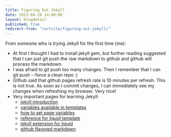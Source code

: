 ```yaml
---
title: Figuring Out Jekyll
date: 2013-04-28 14:00:00
layout: blogdetail
published: true
redirect-from: "/article/figuring-out-jekyll/"
---
```


From someone who is trying Jekyll for the first time (me):

* At first I thought I had to install jekyll gem, but further reading suggested that I can just git push the raw markdown to github and github will process the markdown.
* I was afraid to git push too many changes. Then I remember that I can git push --force a clean repo :)
* Github said that github pages refresh rate is 10 minutes per refresh. This is not true. As soon as I commit changes, I can immediately see my changes when refreshing my browser. Very nice!
* Very important pages for learning Jekyll:
    * [jekyll introduction](http://jekyllbootstrap.com/lessons/jekyll-introduction.html)
    * [variables available in templates](https://github.com/mojombo/jekyll/wiki/Template-Data)
    * [how to set page variables](https://github.com/mojombo/jekyll/wiki/YAML-Front-Matter)
    * [reference for liquid template](https://github.com/shopify/liquid/wiki/liquid-for-designers)
    * [jekyll extension for liquid](https://github.com/mojombo/jekyll/wiki/Liquid-Extensions)
    * [github flavored markdown](https://help.github.com/articles/github-flavored-markdown)
